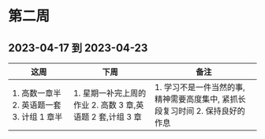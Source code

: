 # 第二周

## 2023-04-17 到 2023-04-23

| 这周                                       | 下周                                                       | 备注                                                                          |
| ------------------------------------------ | ---------------------------------------------------------- | ----------------------------------------------------------------------------- |
| 1. 高数一章半 2. 英语题一套 3. 计组 1 章半 | 1. 星期一补完上周的作业 2. 高数 3 章,英语题 2 套,计组 3 章 | 1. 学习不是一件当然的事, 精神需要高度集中, 紧抓长段复习时间 2. 保持良好的作息 |
